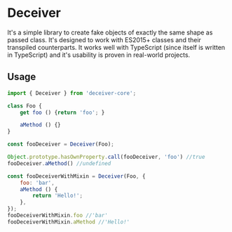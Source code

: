 # Deceiver

It's a simple library to create fake objects of exactly the same shape as passed class. It's designed to work with ES2015+ classes and their transpiled counterparts. It works well with TypeScript (since itself is written in TypeScript) and it's usability is proven in real-world projects.

## Usage

```js
import { Deceiver } from 'deceiver-core';

class Foo {
    get foo () {return 'foo'; }

    aMethod () {}
}

const fooDeceiver = Deceiver(Foo);

Object.prototype.hasOwnProperty.call(fooDeceiver, 'foo') //true
fooDeceiver.aMethod() //undefined

const fooDeceiverWithMixin = Deceiver(Foo, {
    foo: 'bar',
    aMethod () {
        return 'Hello!';
    },
});
fooDeceiverWithMixin.foo //'bar'
fooDeceiverWithMixin.aMethod //'Hello!'
```